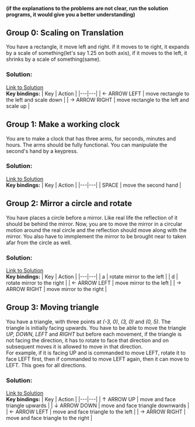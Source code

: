 #### (if the explanations to the problems are not clear, run the solution programs, it would give you a better understanding)
## Group 0: Scaling on Translation
You have a rectangle, it move left and right. if it moves to te right, it expands by a scale of something(let's say 1.25 on both axis), if it moves to the left, it shrinks by a scale of something(same).
### Solution:
<a href='/lab_final/group_0.cpp'> Link to Solution </a>   
**Key bindings:**
| Key | Action |
|---|---|
| ← ARROW LEFT | move rectangle to the left and scale down |
| → ARROW RIGHT | move rectangle to the left and scale up |

## Group 1: Make a working clock
You are to make a clock that has three arms, for seconds, minutes and hours. The arms should be fully functional. You can manipulate the second's hand by a keypress.
### Solution:
<a href='/lab_final/group_1.cpp'> Link to Solution </a>   
**Key bindings:**
| Key | Action |
|---|---|
| SPACE | move the second hand |


## Group 2: Mirror a circle and rotate 
You have places a circle before a mirror. Like real life the reflection of it should be behind the mirror. Now, you are to move the mirror in a circular motion around the real circle and the reflection should move along with the mirror. You also have to immplement the mirror to be brought near to taken afar from the circle as well.
### Solution:
<a href='/lab_final/group_2.cpp'> Link to Solution </a>   
**Key bindings:**
| Key | Action |
|---|---|
| a | rotate mirror to the  left |
| d | rotate mirror to the right |
| ← ARROW LEFT | move mirror to the left |
| → ARROW RIGHT | move mirror to the right |


## Group 3: Moving triangle
You have a triangle, with three points at *(-3, 0)*, *(3, 0)* and *(0, 5)*. The triangle is initially facing upwards. You have to be able to move the triangle *UP, DOWN, LEFT* and *RIGHT* but before each movement, if the triangle is not facing the direction, it has to rotate to face that direction and on subsequent moves it is allowed to move in that direction.    
For example, if it is facing UP and is commanded to move LEFT, rotate it to face LEFT first, then if commanded to move LEFT again, then it can move to LEFT. This goes for all directions.
### Solution:
<a href='/lab_final/group_3.cpp'> Link to Solution </a>    
**Key bindings:**
| Key | Action |
|---|---|
| ↑ ARROW UP | move and face triangle upwards |
| ↓ ARROW DOWN | move and face triangle downwards |
| ← ARROW LEFT | move and face triangle to the left |
| → ARROW RIGHT | move and face triangle to the right |